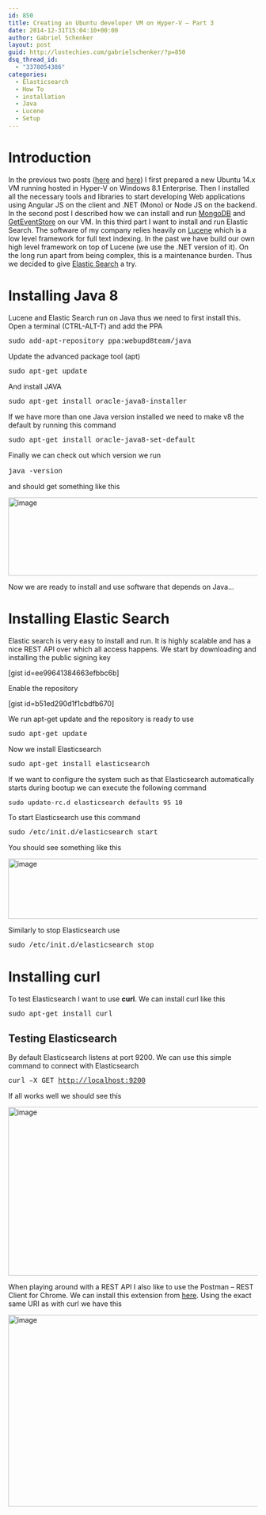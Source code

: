 ```yaml
---
id: 850
title: Creating an Ubuntu developer VM on Hyper-V – Part 3
date: 2014-12-31T15:04:10+00:00
author: Gabriel Schenker
layout: post
guid: http://lostechies.com/gabrielschenker/?p=850
dsq_thread_id:
  - "3378054386"
categories:
  - Elasticsearch
  - How To
  - installation
  - Java
  - Lucene
  - Setup
---
```

# Introduction

In the previous two posts ([here](http://lostechies.com/gabrielschenker/2014/12/29/creating-an-ubuntu-developer-vm-on-hyper-v/) and [here](http://lostechies.com/gabrielschenker/2014/12/30/creating-an-ubuntu-developer-vm-on-hyper-v-part-2/)) I first prepared a new Ubuntu 14.x VM running hosted in Hyper-V on Windows 8.1 Enterprise. Then I installed all the necessary tools and libraries to start developing Web applications using Angular JS on the client and .NET (Mono) or Node JS on the backend. In the second post I described how we can install and run [MongoDB](http://www.mongodb.org/) and [GetEventStore](http://geteventstore.com/) on our VM. In this third part I want to install and run Elastic Search. The software of my company relies heavily on [Lucene](http://lucene.apache.org/) which is a low level framework for full text indexing. In the past we have build our own high level framework on top of Lucene (we use the .NET version of it). On the long run apart from being complex, this is a maintenance burden. Thus we decided to give [Elastic Search](http://www.elasticsearch.org/) a try.

# Installing Java 8

Lucene and Elastic Search run on Java thus we need to first install this. Open a terminal (CTRL-ALT-T) and add the PPA

<font face="courier new">sudo add-apt-repository ppa:webupd8team/java</font>

Update the advanced package tool (apt)

<font face="courier new">sudo apt-get update</font>

And install JAVA

<font face="courier new">sudo apt-get install oracle-java8-installer</font>

If we have more than one Java version installed we need to make v8 the default by running this command

<font face="courier new">sudo apt-get install oracle-java8-set-default</font>

Finally we can check out which version we run

<font face="courier new">java -version</font>&nbsp;

and should get something like this

[<img style="border-top: 0px;border-right: 0px;border-bottom: 0px;border-left: 0px" border="0" alt="image" src="http://lostechies.com/gabrielschenker/files/2014/12/image_thumb6.png" width="598" height="158" />](http://lostechies.com/gabrielschenker/files/2014/12/image6.png)

Now we are ready to install and use software that depends on Java…

# Installing Elastic Search

Elastic search is very easy to install and run. It is highly scalable and has a nice REST API over which all access happens. We start by downloading and installing the public signing key

[gist id=ee99641384663efbbc6b]

Enable the repository

[gist id=b51ed290d1f1cbdfb670]

We run apt-get update and the repository is ready to use

<font face="courier new">sudo apt-get update</font>

Now we install Elasticsearch 

<font face="courier new">sudo apt-get install elasticsearch</font>

If we want to configure the system such as that Elasticsearch automatically starts during bootup we can execute the following command

<pre><font size="3">sudo update-rc.d elasticsearch defaults 95 10</font></pre>

To start Elasticsearch use this command

<font face="courier new">sudo /etc/init.d/elasticsearch start</font>

You should see something like this

[<img style="border-top: 0px;border-right: 0px;border-bottom: 0px;border-left: 0px" border="0" alt="image" src="http://lostechies.com/gabrielschenker/files/2014/12/image_thumb7.png" width="733" height="122" />](http://lostechies.com/gabrielschenker/files/2014/12/image7.png) 

Similarly to stop Elasticsearch use

<font face="courier new">sudo /etc/init.d/elasticsearch stop</font>

# Installing curl

To test Elasticsearch I want to use **curl**. We can install curl like this

<font face="courier new">sudo apt-get install curl</font>

## Testing Elasticsearch

By default Elasticsearch listens at port 9200. We can use this simple command to connect with Elasticsearch

<font face="courier new">curl –X GET </font>[<font face="courier new">http://localhost:9200</font>](http://localhost:9200)

If all works well we should see this

[<img style="border-top: 0px;border-right: 0px;border-bottom: 0px;border-left: 0px" border="0" alt="image" src="http://lostechies.com/gabrielschenker/files/2014/12/image_thumb8.png" width="637" height="341" />](http://lostechies.com/gabrielschenker/files/2014/12/image8.png)

When playing around with a REST API I also like to use the Postman – REST Client for Chrome. We can install this extension from [here](https://chrome.google.com/webstore/detail/postman-rest-client/fdmmgilgnpjigdojojpjoooidkmcomcm?hl=en). Using the exact same URI as with curl we have this

[<img style="border-top: 0px;border-right: 0px;border-bottom: 0px;border-left: 0px" border="0" alt="image" src="http://lostechies.com/gabrielschenker/files/2014/12/image_thumb9.png" width="586" height="388" />](http://lostechies.com/gabrielschenker/files/2014/12/image9.png)